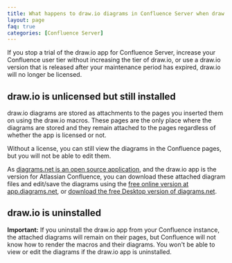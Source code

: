 ```yaml
---
title: What happens to draw.io diagrams in Confluence Server when draw.io is not licensed
layout: page
faq: true
categories: [Confluence Server]
---
```


If you stop a trial of the draw.io app for Confluence Server, increase your Confluence user tier without increasing the tier of draw.io, or use a draw.io version that is released after your maintenance period has expired, draw.io will no longer be licensed.

## draw.io is unlicensed but still installed
draw.io diagrams are stored as attachments to the pages you inserted them on using the draw.io macros. These pages are the only place where the diagrams are stored and they remain attached to the pages regardless of whether the app is licensed or not.

Without a license, you can still view the diagrams in the Confluence pages, but you will not be able to edit them.

As [diagrams.net is an open source application](https://github.com/jgraph/drawio), and the draw.io app is the version for Atlassian Confluence, you can download these attached diagram files and edit/save the diagrams using the [free online version at app.diagrams.net](http://app.diagrams.net), or [download the free Desktop version of diagrams.net](http://get.diagrams.net).

## draw.io is uninstalled

**Important:** If you uninstall the draw.io app from your Confluence instance, the attached diagrams will remain on their pages, but Confluence will not know how to render the macros and their diagrams. You won't be able to view or edit the diagrams if the draw.io app is uninstalled.
